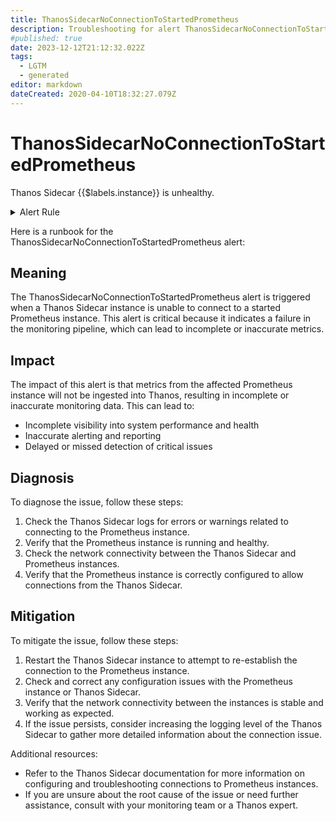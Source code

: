 ```yaml
---
title: ThanosSidecarNoConnectionToStartedPrometheus
description: Troubleshooting for alert ThanosSidecarNoConnectionToStartedPrometheus
#published: true
date: 2023-12-12T21:12:32.022Z
tags: 
  - LGTM
  - generated
editor: markdown
dateCreated: 2020-04-10T18:32:27.079Z
---
```


# ThanosSidecarNoConnectionToStartedPrometheus

Thanos Sidecar {{$labels.instance}} is unhealthy.

<details>
  <summary>Alert Rule</summary>

{{% rule "thanos/thanos-sidecar.yml" "ThanosSidecarNoConnectionToStartedPrometheus" %}}

{{% comment %}}

```yaml
alert: ThanosSidecarNoConnectionToStartedPrometheus
expr: thanos_sidecar_prometheus_up{job=~".*thanos-sidecar.*"} == 0 and on (namespace, pod)prometheus_tsdb_data_replay_duration_seconds != 0
for: 5m
labels:
    severity: critical
annotations:
    summary: Thanos Sidecar No Connection To Started Prometheus (instance {{ $labels.instance }})
    description: |-
        Thanos Sidecar {{$labels.instance}} is unhealthy.
          VALUE = {{ $value }}
          LABELS = {{ $labels }}
    runbook: https://github.com/srerun/prometheus-alerts/blob/main/content/runbooks/thanos-sidecar/ThanosSidecarNoConnectionToStartedPrometheus.md

```

{{% /comment %}}

</details>


Here is a runbook for the ThanosSidecarNoConnectionToStartedPrometheus alert:

## Meaning

The ThanosSidecarNoConnectionToStartedPrometheus alert is triggered when a Thanos Sidecar instance is unable to connect to a started Prometheus instance. This alert is critical because it indicates a failure in the monitoring pipeline, which can lead to incomplete or inaccurate metrics.

## Impact

The impact of this alert is that metrics from the affected Prometheus instance will not be ingested into Thanos, resulting in incomplete or inaccurate monitoring data. This can lead to:

* Incomplete visibility into system performance and health
* Inaccurate alerting and reporting
* Delayed or missed detection of critical issues

## Diagnosis

To diagnose the issue, follow these steps:

1. Check the Thanos Sidecar logs for errors or warnings related to connecting to the Prometheus instance.
2. Verify that the Prometheus instance is running and healthy.
3. Check the network connectivity between the Thanos Sidecar and Prometheus instances.
4. Verify that the Prometheus instance is correctly configured to allow connections from the Thanos Sidecar.

## Mitigation

To mitigate the issue, follow these steps:

1. Restart the Thanos Sidecar instance to attempt to re-establish the connection to the Prometheus instance.
2. Check and correct any configuration issues with the Prometheus instance or Thanos Sidecar.
3. Verify that the network connectivity between the instances is stable and working as expected.
4. If the issue persists, consider increasing the logging level of the Thanos Sidecar to gather more detailed information about the connection issue.

Additional resources:

* Refer to the Thanos Sidecar documentation for more information on configuring and troubleshooting connections to Prometheus instances.
* If you are unsure about the root cause of the issue or need further assistance, consult with your monitoring team or a Thanos expert.
